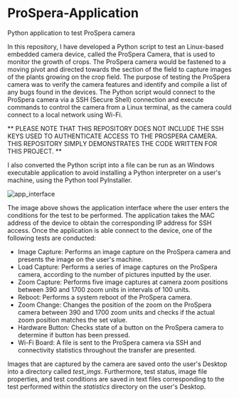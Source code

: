 # ProSpera-Application
Python application to test ProSpera camera

In this repository, I have developed a Python script to test an Linux-based embedded camera device, called the ProSpera Camera, that is used to monitor the growth of crops. The ProSpera camera would be fastened 
to a moving pivot and directed towards the section of the field to capture images of the plants growing on the crop field. The purpose of testing the ProSpera camera was to verify the camera features and identify and compile a list 
of any bugs found in the devices. The Python script would connect to the ProSpera camera via a SSH (Secure Shell) connection and execute commands to control the camera from a Linux terminal, as the camera could connect to a local network using Wi-Fi. 

** PLEASE NOTE THAT THIS REPOSITORY DOES NOT INCLUDE THE SSH KEYS USED TO AUTHENTICATE ACCESS TO THE PROSPERA CAMERA. THIS REPOSITORY SIMPLY DEMONSTRATES THE CODE WRITTEN FOR THIS PROJECT. **

I also converted the Python script into a file can be run as an Windows executable application to avoid installing a Python interpreter on a user's machine, using the Python tool PyInstaller. 

![app_interface](https://user-images.githubusercontent.com/43174428/139049034-d3303983-6c8d-41ef-9b84-a99ff17cad67.png)

The image above shows the application interface where the user enters the conditions for the test to be performed. The application takes the MAC address of the device to obtain the corresponding IP address for SSH access. Once the application is able connect to the device, one of the following tests are conducted:

* Image Capture: Performs an image capture on the ProSpera camera and presents the image on the user's machine.
* Load Capture: Performs a series of image captures on the ProSpera camera, according to the number of pictures inputted by the user.
* Zoom Capture: Performs five image captures at camera zoom positions between 390 and 1700 zoom units in intervals of 100 units. 
* Reboot: Performs a system reboot of the ProSpera camera.
* Zoom Change: Changes the position of the zoom on the ProSpera camera between 390 and 1700 zoom units and checks if the actual zoom position matches the set value.
* Hardware Button: Checks state of a button on the ProSpera camera to determine if button has been pressed.
* Wi-Fi Board: A file is sent to the ProSpera camera via SSH and connectivity statistics throughout the transfer are presented.

Images that are captured by the camera are saved onto the user's Desktop into a directory called *test_imgs*. Furthermore, test status, image file properties, and test conditions are saved in text files corresponding to the test performed within the *statistics* directory on the user's Desktop.

